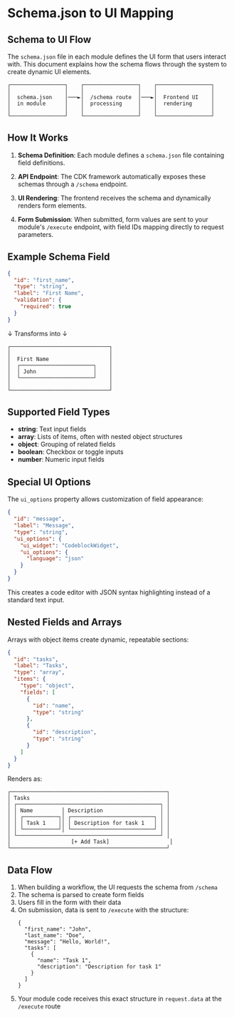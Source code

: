 # Schema.json to UI Mapping

## Schema to UI Flow

The `schema.json` file in each module defines the UI form that users interact with. This document explains how the schema flows through the system to create dynamic UI elements.

```
┌─────────────────┐    ┌─────────────────┐    ┌─────────────────┐
│                 │    │                 │    │                 │
│  schema.json    │───►│  /schema route  │───►│  Frontend UI    │
│  in module      │    │  processing     │    │  rendering      │
│                 │    │                 │    │                 │
└─────────────────┘    └─────────────────┘    └─────────────────┘
```

## How It Works

1. **Schema Definition**: Each module defines a `schema.json` file containing field definitions.

2. **API Endpoint**: The CDK framework automatically exposes these schemas through a `/schema` endpoint.

3. **UI Rendering**: The frontend receives the schema and dynamically renders form elements.

4. **Form Submission**: When submitted, form values are sent to your module's `/execute` endpoint, with field IDs mapping directly to request parameters.

## Example Schema Field

```json
{
  "id": "first_name",
  "type": "string",
  "label": "First Name",
  "validation": {
    "required": true
  }
}
```

↓ Transforms into ↓

```
┌───────────────────────────────┐
│                               │
│  First Name                   │
│  ┌───────────────────────┐    │
│  │ John                  │    │
│  └───────────────────────┘    │
│                               │
└───────────────────────────────┘
```

## Supported Field Types

- **string**: Text input fields
- **array**: Lists of items, often with nested object structures
- **object**: Grouping of related fields
- **boolean**: Checkbox or toggle inputs
- **number**: Numeric input fields

## Special UI Options

The `ui_options` property allows customization of field appearance:

```json
{
  "id": "message",
  "label": "Message",
  "type": "string",
  "ui_options": {
    "ui_widget": "CodeblockWidget",
    "ui_options": {
      "language": "json"
    }
  }
}
```

This creates a code editor with JSON syntax highlighting instead of a standard text input.

## Nested Fields and Arrays

Arrays with object items create dynamic, repeatable sections:

```json
{
  "id": "tasks",
  "label": "Tasks",
  "type": "array",
  "items": {
    "type": "object",
    "fields": [
      {
        "id": "name",
        "type": "string"
      },
      {
        "id": "description",
        "type": "string"
      }
    ]
  }
}
```

Renders as:

```
┌─────────────────────────────────────────────────┐
│ Tasks                                           │
│ ┌─────────────────────────────────────────────┐ │
│ │ Name         │ Description                  │ │
│ │ ┌───────────┐│ ┌──────────────────────────┐ │ │
│ │ │ Task 1    ││ │ Description for task 1   │ │ │
│ │ └───────────┘│ └──────────────────────────┘ │ │
│ └─────────────────────────────────────────────┘ │
│                   [+ Add Task]                   │
└─────────────────────────────────────────────────┘
```

## Data Flow

1. When building a workflow, the UI requests the schema from `/schema`
2. The schema is parsed to create form fields
3. Users fill in the form with their data
4. On submission, data is sent to `/execute` with the structure:
   ```
   {
     "first_name": "John",
     "last_name": "Doe",
     "message": "Hello, World!",
     "tasks": [
       {
         "name": "Task 1",
         "description": "Description for task 1"
       }
     ]
   }
   ```
5. Your module code receives this exact structure in `request.data` at the `/execute` route
